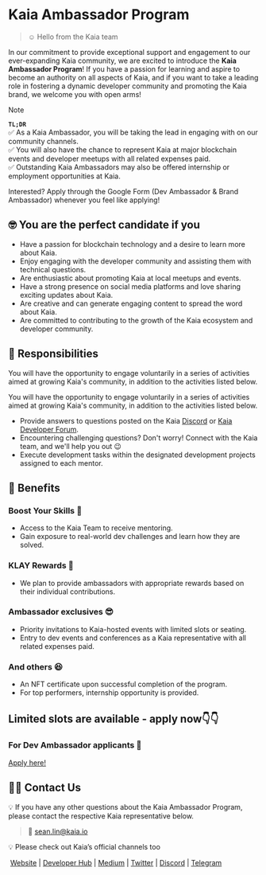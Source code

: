 # Kaia Ambassador Program

> ☺️ Hello from the Kaia team

In our commitment to provide exceptional support and engagement to our ever-expanding Kaia community, we are excited to introduce the **Kaia Ambassador Program**! If you have a passion for learning and aspire to become an authority on all aspects of Kaia, and if you want to take a leading role in fostering a dynamic developer community and promoting the Kaia brand, we welcome you with open arms!

> [!NOTE]
> **`TL;DR`**  
> ✅ As a Kaia Ambassador, you will be taking the lead in engaging with on our community channels.  
> ✅ You will also have the chance to represent Kaia at major blockchain events and developer meetups with all related expenses paid.  
> ✅ Outstanding Kaia Ambassadors may also be offered internship or employment opportunities at Kaia.
>   
> Interested? Apply through the Google Form (Dev Ambassador & Brand Ambassador) whenever you feel like applying!

## 🤓 You are the perfect candidate if you
- Have a passion for blockchain technology and a desire to learn more about Kaia.
- Enjoy engaging with the developer community and assisting them with technical questions.
- Are enthusiastic about promoting Kaia at local meetups and events.
- Have a strong presence on social media platforms and love sharing exciting updates about Kaia.
- Are creative and can generate engaging content to spread the word about Kaia.
- Are committed to contributing to the growth of the Kaia ecosystem and developer community.

## 👀 Responsibilities
You will have the opportunity to engage voluntarily in a series of activities aimed at growing Kaia's community, in addition to the activities listed below.

You will have the opportunity to engage voluntarily in a series of activities aimed at growing Kaia's community, in addition to the activities listed below.
- Provide answers to questions posted on the Kaia [Discord](https://discord.gg/kaiachain) or [Kaia Developer Forum](https://forum.kaia.io/).
- Encountering challenging questions? Don't worry! Connect with the Kaia team, and we'll help you out 😉
- Execute development tasks within the designated development projects assigned to each mentor.

## 🎁 Benefits
### Boost Your Skills 💪

- Access to the Kaia Team to receive mentoring.
- Gain exposure to real-world dev challenges and learn how they are solved.

### **KLAY Rewards 💸**

- We plan to provide ambassadors with appropriate rewards based on their individual contributions.

### Ambassador exclusives 😎

- Priority invitations to Kaia-hosted events with limited slots or seating.
- Entry to dev events and conferences as a Kaia representative with all related expenses paid.

### And others 😆

- An NFT certificate upon successful completion of the program.
- For top performers, internship opportunity is provided.

## Limited slots are available - apply now👇👇

### For Dev Ambassador applicants 💽

[Apply here!](https://docs.google.com/forms/d/e/1FAIpQLSdVTUwBrHn1rB-gtrnHmNKeLPiNzJygv9SkqX1wOeNyEZExfg/viewform)


## 🤙🏻 Contact Us

💡 If you have any other questions about the Kaia Ambassador Program, please contact the respective Kaia representative below.

> 📨 sean.lin@kaia.io

💡 Please check out Kaia’s official channels too

 [Website](https://kaia.io/) | [Developer Hub](https://developer.kaia.io/) | [Medium](https://medium.com/@kaia) | [Twitter](https://twitter.com/kaiachain) | [Discord](https://discord.gg/kaiachain) | [Telegram](https://t.me/kaiachain)